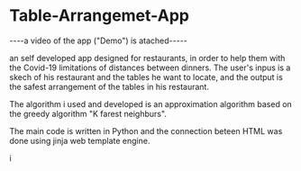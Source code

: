# Table-Arrangemet-App

----a video of the app ("Demo") is atached-----

an  self developed app designed for restaurants, in order to help them with the Covid-19 limitations of distances between dinners. The user's inpus is a skech of 
his restaurant and the tables he want to locate, and the output is the safest arrangement of the tables in his restaurant.

The algorithm i used and developed is an approximation algorithm based on the greedy algorithm   "K farest neighburs".

The main code is written in Python and the connection beteen HTML was done using jinja web template engine.

i

